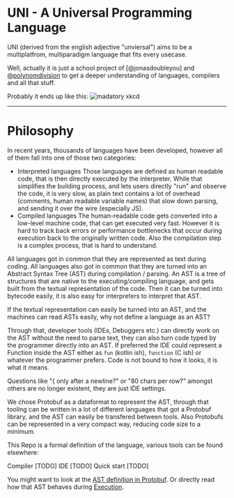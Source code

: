 # UNI - A Universal Programming Language

UNI (derived from the english adjective "unviersal") aims to be a multiplatfrom, multiparadigm language that fits every usecase.

Well, actually it is just a school project of [@jonasdoubleyou] and [@polynomdivision] to
get a deeper understanding of languages, compilers and all that stuff.

Probably it ends up like this:
![madatory xkcd][xkcd]

----

# Philosophy

In recent years, thousands of languages have been developed, however all of them fall into one of those two categories:

+ Interpreted languages
  Those languages are defined as human readable code, that is then directly executed by the interpreter.
  While that simplifies the building process, and lets users directly "run" and observe the code,
  it is very slow, as plain text contains a lot of overhead (comments, human readable variable names)
  that slow down parsing, and sending it over the wire (especially JS).
+ Compiled languages
  The human-readable code gets converted into a low-level machine code,
  that can get executed very fast. However it is hard to track back errors or
  performance bottlenecks that occur during execution back to the originally written code.
  Also the compilation step is a complex process, that is hard to understand.

All languages got in common that they are represented as text during coding.
All languages also got in common that they are turned into an Abstract Syntax Tree (AST) during
compilation / parsing. An AST is a tree of structures that are native to the executing/compiling language,
and gets built from the textual representation of the code. Then it can be turned into bytecode easily,
it is also easy for interpreters to interpret that AST.

If the textual representation can easily be turned into an AST, and the machines can read ASTs easily,
why not define a language as an AST?

Through that, developer tools (IDEs, Debuggers etc.) can directly work on the AST without the need to parse text,
they can also turn code typed by the programmer directly into an AST. If preferred the IDE could represent a Function
inside the AST either as `fun` (kotlin ish), `function` (C ish) or whatever the programmer prefers. Code is not bound
to how it looks, it is what it means.

Questions like "{ only after a newline?" or "80 chars per row?" amongst others are no longer existent,
they are just IDE settings.

We chose Protobuf as a dataformat to represent the AST, through that tooling can be written in a lot of
different languages that got a Protobuf library, and the AST can easily be transfered between tools.
Also Protobufs can be represented in a very compact way, reducing code size to a minimum.

This Repo is a formal definition of the language, various tools can be found elsewhere:

Compiler [TODO]
IDE [TODO]
Quick start [TODO]

You might want to look at the [AST definition in Protobuf].
Or directly read how that AST behaves during [Execution].



[xkcd]: https://xkcd.com/927/
[@polynomdivision]: https://github.com/polynomdivision
[jonasdoubleyou]: https://github.com/jonasdoubleyou
[AST definition in Protobuf]: ./AST/
[Execution]: :/execution/index.md
